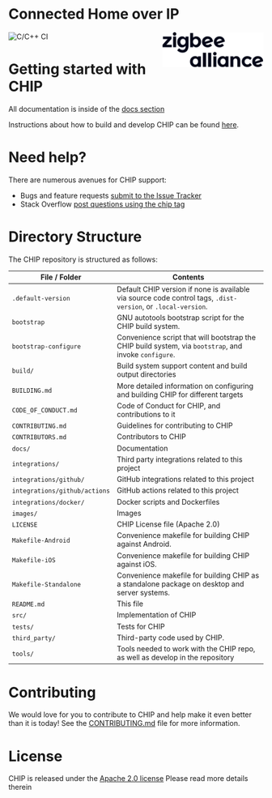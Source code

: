 # Connected Home over IP

![C/C++ CI](https://github.com/project-chip/connectedhomeip/workflows/World%20Build/badge.svg)
<img src="images/logo.svg" width="200px" align="right">

# Getting started with CHIP

All documentation is inside of the [docs section](./docs/README.md)

Instructions about how to build and develop CHIP can be found [here](./docs/README.md#building-and-developing).

# Need help?

There are numerous avenues for CHIP support:
* Bugs and feature requests [submit to the Issue Tracker](https://github.com/project-chip/connectedhomeip/issues)
* Stack Overflow [post questions using the chip tag](http://stackoverflow.com/questions/tagged/chip)

# Directory Structure

The CHIP repository is structured as follows:

| File / Folder | Contents |
|----|----|
| `.default-version` | Default CHIP version if none is available via source code control tags, `.dist-version`, or `.local-version`.|
| `bootstrap` | GNU autotools bootstrap script for the CHIP build system. |
| `bootstrap-configure` | Convenience script that will bootstrap the CHIP build system, via `bootstrap`, and invoke `configure`.|
| `build/` | Build system support content and build output directories |
| `BUILDING.md` | More detailed information on configuring and building CHIP for different targets |
| `CODE_OF_CONDUCT.md` | Code of Conduct for CHIP, and contributions to it |
| `CONTRIBUTING.md` | Guidelines for contributing to CHIP |
| `CONTRIBUTORS.md` | Contributors to CHIP |
| `docs/` | Documentation |
| `integrations/` |  Third party integrations related to this project |
| `integrations/github/` |  GitHub integrations related to this project |
| `integrations/github/actions` |  GitHub actions related to this project |
| `integrations/docker/` |  Docker scripts and Dockerfiles |
| `images/` | Images |
| `LICENSE` | CHIP License file (Apache 2.0) |
| `Makefile-Android` | Convenience makefile for building CHIP against Android.|
| `Makefile-iOS` | Convenience makefile for building CHIP against iOS.|
| `Makefile-Standalone` | Convenience makefile for building CHIP as a standalone package on desktop and server systems. |
| `README.md` | This file |
| `src/` | Implementation of CHIP|
| `tests/` | Tests for CHIP |
| `third_party/` | Third-party code used by CHIP.|
| `tools/` | Tools needed to work with the CHIP repo, as well as develop in the repository |

# Contributing

We would love for you to contribute to CHIP and help make it even
better than it is today! See the [CONTRIBUTING.md](./CONTRIBUTING.md)
file for more information.


# License

CHIP is released under the [Apache 2.0 license](./LICENSE) Please read more details therein
